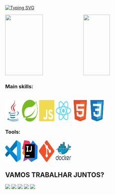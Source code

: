 [![Typing SVG](https://readme-typing-svg.herokuapp.com?font=Fira+Code&duration=1500&pause=2000&center=true&width=435&lines=Hey+there;I'm+Guilherme+Vieira;I'm+from+Brazil;I'm+Java%2C+javascript+developer;I'm+an+eternal+apprentice)](https://git.io/typing-svg)

<!-- <div> 
 <h4>Hi There. I'm Guilherme Vieira. I'm 19 years old and I'm from Brazil.</h4>
 <h5>I'm a Java Developer and a full-stack web developer. I do use JavaScript, Spring Boot, Bootstrap, HTML, React and Node JS. </h5>
</div> -->
 
 <div>
<img width="49%" height="195px" src="https://github-readme-stats.vercel.app/api?username=GuilhermeVgl&show_icons=true&bg_color=yellow">
<img width="41%" height="195px" src="https://github-readme-stats.vercel.app/api/top-langs/?username=GuilhermeVgl&layout=compact)](https://github.com/GuilhermeVgl/github-readme-stats">
 </div>

### Main skills:
<div style="display: inline_block"><br>
  <img align="center" alt="Gui-Java" height="70" width="50" src="https://raw.githubusercontent.com/devicons/devicon/master/icons/java/java-original.svg">
  <img align="center" alt="Gui-Js"  height="70" width="50" src="https://raw.githubusercontent.com/devicons/devicon/master/icons/spring/spring-original.svg">
  <img align="center" alt="Gui-Js"  height="70" width="50" src="https://raw.githubusercontent.com/devicons/devicon/master/icons/javascript/javascript-plain.svg">
  <img align="center" alt="Gui-React"  height="70" width="50" src="https://raw.githubusercontent.com/devicons/devicon/master/icons/react/react-original.svg">
  <img align="center" alt="Gui-HTML"  height="70" width="50" src="https://raw.githubusercontent.com/devicons/devicon/master/icons/html5/html5-original.svg">
  <img align="center" alt="Gui-CSS"  height="70" width="50" src="https://raw.githubusercontent.com/devicons/devicon/master/icons/css3/css3-original.svg">
</div>

### Tools:
<div>
<img align="center" alt="Gui-VsCode" height="70" width="50" src="https://raw.githubusercontent.com/devicons/devicon/master/icons/vscode/vscode-original.svg">
<img align="center" alt="Gui-IntelliJ" height="70" width="50" src="https://raw.githubusercontent.com/devicons/devicon/master/icons/intellij/intellij-original.svg">
<img align="center" alt="Gui-Git" height="70" width="50" src="https://raw.githubusercontent.com/devicons/devicon/master/icons/git/git-original.svg">
 <img align="center" alt="Gui-GitHub" height="70" width="50" src="https://raw.githubusercontent.com/devicons/devicon/master/icons/docker/docker-original-wordmark.svg">
 </div>

  ## VAMOS TRABALHAR JUNTOS?

<div> 
  <a href="https://www.instagram.com/gui.vgl/" target="_blank"><img src="https://img.shields.io/badge/-Instagram-%23E4405F?style=for-the-badge&logo=instagram&logoColor=white" target="_blank"></a>
   <a href="https://api.whatsapp.com/send?phone=5567984158359&text=Ol%C3%A1!!!%20Vim%20pelo%20seu%20LinkedIn" target="_blank"><img src="https://img.shields.io/badge/WhatsApp-25D366?style=for-the-badge&logo=whatsapp&logoColor=white" target="_blank"></a>
 	<a href="https://guilhermevgl.github.io/Portfolio/" target="_blank"><img src="https://img.shields.io/badge/website-000000?style=for-the-badge&logo=About.me&logoColor=white" target="_blank"></a>
  <a href = "mailto:guilhermeharfy@gmail.com"><img src="https://img.shields.io/badge/Gmail-D14836?style=for-the-badge&logo=gmail&logoColor=white" target="_blank"></a>
  <a href="https://www.linkedin.com/in/guilherme-vieira-de-freitas/" target="_blank"><img src="https://img.shields.io/badge/-LinkedIn-%230077B5?style=for-the-badge&logo=linkedin&logoColor=white" target="_blank"></a>
</div>
